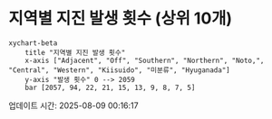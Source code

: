 # 지역별 지진 발생 횟수 (상위 10개)

```mermaid
xychart-beta
    title "지역별 지진 발생 횟수"
    x-axis ["Adjacent", "Off", "Southern", "Northern", "Noto,", "Central", "Western", "Kiisuido", "미분류", "Hyuganada"]
    y-axis "발생 횟수" 0 --> 2059
    bar [2057, 94, 22, 21, 15, 13, 9, 8, 7, 5]
```

업데이트 시간: 2025-08-09 00:16:17
